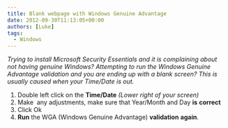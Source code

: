 ```yaml
---
title: Blank webpage with Windows Genuine Advantage
date: 2012-09-30T11:13:05+00:00
authors: [Luke]
tags:
  - Windows
---
```

_Trying to install Microsoft Security Essentials and it is complaining about not having genuine Windows? Attempting to run the Windows Genuine Advantage validation and you are ending up with a blank screen? This is usually caused when your Time/Date is out._

<ol start="1">
  <li>
    Double left click on the <strong>Time/Date</strong> <em>(Lower right of your screen)</em>
  </li>
  <li>
    Make  any adjustments, make sure that Year/Month and Day <strong>is</strong> <strong>correct</strong>
  </li>
  <li>
    Click Ok
  </li>
  <li>
    <strong>Run</strong> the WGA (Windows Genuine Advantage) <strong>validation</strong> <strong>again</strong>.
  </li>
</ol>